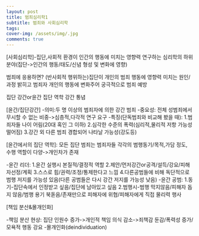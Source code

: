 ```yaml
---
layout: post
title: 범죄심리학1
subtitle: 범죄와 사회심리학
tags:
cover-img: /assets/img/.jpg
comments: true
---
```


[사회심리학]-집단,사회적 환경이 인간의 행동에 미치는 영향력 연구하는 심리학의 하위 분야(집단->인간의 행동/태도/신념 형성 및 변화에 영향)

범죄에 응용하면? (반사회적 행위하는)집단이 개인의 범죄 행동에 영향력 미치는 원인/과정 밝히고 범죄자 개인의 행동에 변화주어 궁극적으로 범죄 예방

집단 강간or윤간
집단 역학
강간 통념

[윤간/집단강간]
-의미:두 명 이상의 범죄자에 의한 강간 범죄
-중요성: 전체 성범죄에서 무시할 수 없는 비중->심층적,다각적 연구 요구
-특징(단독범죄와 비교해 봤을 때): 1.범죄자들 나이 어림(20대 혹인 그 이하) 2.심각한 수준의 폭력(심리적,물리적 저항 가능성 떨어짐) 3.강간 외 다른 범죄 경합되어 나타날 가능성(강도등)

[윤간에서의 집단 역학]: 모든 집단 범죄는 범죄자들 각각의 범행동기/목적,가담 정도, 수행 역할이 다양->개인차가 존재

-윤간 리더: 1.윤간 실행시 본질적/결정적 역할 2.제안/먼저강간or공격/설득/강요/피해자선정/계획 3.스스로 힘/권력/조정/통제한다고 느낌 4.다른공범들에 비해 독단적으로 범행 저지를 가능성 있음(다른 공범들은 다시 강간 저지를 가능성 낮음)
-윤간 공범: 1.동기-집단속에서 인정받고 싶음/집단에 남아있고 싶음 2.범행시-범행 막지않음/피해자 돕지 않음/범행 용기 북돋음/존재만으로 피해자에 위협/피해자에게 직접 물리력 행사

[책임 분산&몰개인화]

-책임 분산 현상: 집단 인원수 증가->개인적 책임 의식 감소->죄책감 둔감/폭력성 증가/모욕적 행동 강요
-몰개인화(deindividuation)
